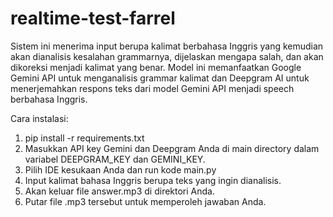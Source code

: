 # realtime-test-farrel

Sistem ini menerima input berupa kalimat berbahasa Inggris yang kemudian akan dianalisis kesalahan grammarnya, 
dijelaskan mengapa salah, dan akan dikoreksi menjadi kalimat yang benar. Model ini memanfaatkan Google Gemini API 
untuk menganalisis grammar kalimat dan Deepgram AI untuk menerjemahkan respons teks dari model Gemini API menjadi 
speech berbahasa Inggris.

Cara instalasi: 
1. pip install -r requirements.txt
2. Masukkan API key Gemini dan Deepgram Anda di main directory dalam variabel DEEPGRAM_KEY dan GEMINI_KEY.
2. Pilih IDE kesukaan Anda dan run kode main.py
3. Input kalimat bahasa Inggris berupa teks yang ingin dianalisis.
4. Akan keluar file answer.mp3 di direktori Anda.
5. Putar file .mp3 tersebut untuk memperoleh jawaban Anda.